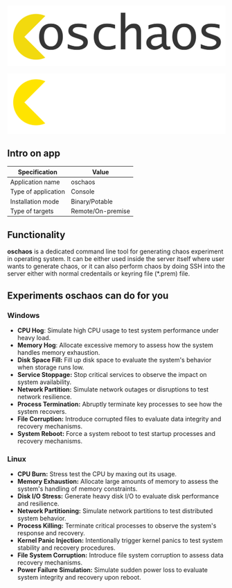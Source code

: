 
![oschaos_dark_logo](./statics/oschaos-dark-logo-without-bg.png)

![oschaos_light_logo](./statics/oschaos-light-logo-without-bg.png)

## Intro on app

| Specification | Value |
|---|---|
| Application name | oschaos |
| Type of application | Console |
| Installation mode | Binary/Potable |
| Type of targets | Remote/On-premise |


## Functionality

**oschaos** is a dedicated command line tool for generating chaos experiment in operating system. It can be either used inside the server itself where user wants to generate chaos, or it can also perform chaos by doing SSH into the server either with normal credentails or keyring file (*.prem) file.

## Experiments oschaos can do for you

### Windows  
- **CPU Hog**: Simulate high CPU usage to test system performance under heavy load.
- **Memory Hog**: Allocate excessive memory to assess how the system handles memory exhaustion.
- **Disk Space Fill:** Fill up disk space to evaluate the system's behavior when storage runs low.
- **Service Stoppage:** Stop critical services to observe the impact on system availability.
- **Network Partition:** Simulate network outages or disruptions to test network resilience.
- **Process Termination:** Abruptly terminate key processes to see how the system recovers.
- **File Corruption:** Introduce corrupted files to evaluate data integrity and recovery mechanisms.
- **System Reboot:** Force a system reboot to test startup processes and recovery mechanisms.


### Linux
- **CPU Burn:** Stress test the CPU by maxing out its usage.
- **Memory Exhaustion:** Allocate large amounts of memory to assess the system's handling of memory constraints.
- **Disk I/O Stress:** Generate heavy disk I/O to evaluate disk performance and resilience.
- **Network Partitioning:** Simulate network partitions to test distributed system behavior.
- **Process Killing:** Terminate critical processes to observe the system's response and recovery.
- **Kernel Panic Injection:** Intentionally trigger kernel panics to test system stability and recovery procedures.
- **File System Corruption:** Introduce file system corruption to assess data recovery mechanisms.
- **Power Failure Simulation:** Simulate sudden power loss to evaluate system integrity and recovery upon reboot.
